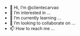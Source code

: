 - 👋 Hi, I’m @clientecarvao
- 👀 I’m interested in ...
- 🌱 I’m currently learning ...
- 💞️ I’m looking to collaborate on ...
- 📫 How to reach me ...

<!---
clientecarvao/clientecarvao is a ✨ special ✨ repository because its `README.md` (this file) appears on your GitHub profile.
You can click the Preview link to take a look at your changes.
--->
